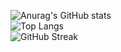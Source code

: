 ![Anurag's GitHub stats](https://github-readme-stats.vercel.app/api?username=wdjcodes&show_icons=true&theme=transparent)  
![Top Langs](https://github-readme-stats.vercel.app/api/top-langs/?username=wdjcodes&layout=compact&theme=transparent&hide=css)  
![GitHub Streak](github-readme-streak-stats-b2xnm0n1c-wdjcodes-projects.vercel.app?user=wdjcodes&theme=transparent)

<!--
**wdjcodes/wdjcodes** is a ✨ _special_ ✨ repository because its `README.md` (this file) appears on your GitHub profile.

Here are some ideas to get you started:

- 🔭 I’m currently working on ...
- 🌱 I’m currently learning ...
- 👯 I’m looking to collaborate on ...
- 🤔 I’m looking for help with ...
- 💬 Ask me about ...
- 📫 How to reach me: ...
- 😄 Pronouns: ...
- ⚡ Fun fact: ...
-->
